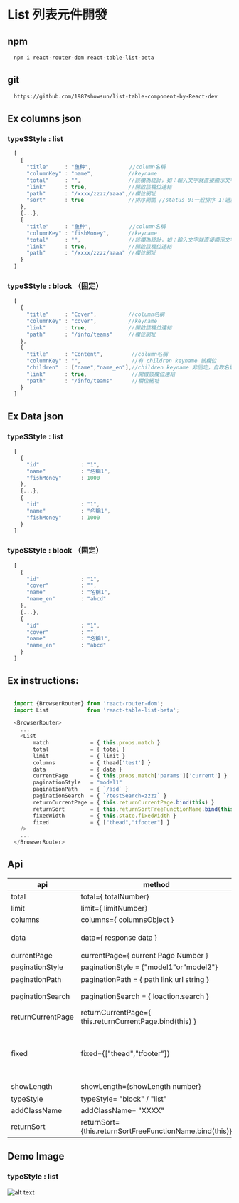 # List 列表元件開發

## npm
```sh
  npm i react-router-dom react-table-list-beta
```

## git
```sh
  https://github.com/1987showsun/list-table-component-by-React-dev
```

## Ex columns json
### typeSStyle : list
```js
  [
    {
      "title"     : "鱼种",            //column名稱
      "columnKey" : "name",           //keyname
      "total"     : "",               //該欄為統計，如：輸入文字就直接顯示文字，可空直就將該欄位相加得到總合
      "link"      : true,             //開啟該欄位連結
      "path"      : "/xxxx/zzzz/aaaa",//欄位網址
      "sort"      : true              //排序開關 //status 0:一般排序 1:遞減 2:遞增
    },
    {...},
    {
      "title"     : "鱼种",            //column名稱
      "columnKey" : "fishMoney",      //keyname
      "total"     : "",               //該欄為統計，如：輸入文字就直接顯示文字，可空直就將該欄位相加得到總合
      "link"      : true,             //開啟該欄位連結
      "path"      : "/xxxx/zzzz/aaaa" //欄位網址
    }
  ]
```
### typeSStyle : block （固定）
```js
  [
    {
      "title"     : "Cover",          //column名稱
      "columnKey" : "cover",          //keyname
      "link"      : true,             //開啟該欄位連結
      "path"      : "/info/teams"     //欄位網址
    },
    {
      "title"     : "Content",         //column名稱
      "columnKey" : "",                //有 children keyname 該欄位
      "children"  : ["name","name_en"],//children keyname 非固定，自取名需對應 data keyname
      "link"      : true,              //開啟該欄位連結
      "path"      : "/info/teams"      //欄位網址
    }
  ]
```

## Ex Data json
### typeSStyle : list
```js
  [
    {
      "id"             : "1",
      "name"           : "名稱1",
      "fishMoney"      : 1000
    },
    {...},
    {
      "id"             : "1",
      "name"           : "名稱1",
      "fishMoney"      : 1000
    }
  ]
```
### typeSStyle : block （固定）
```js
  [
    {
      "id"             : "1",
      "cover"          : "",
      "name"           : "名稱1",
      "name_en"        : "abcd"
    },
    {...},
    {
      "id"             : "1",
      "cover"          : "",
      "name"           : "名稱1",
      "name_en"        : "abcd"
    }
  ]
```


## Ex instructions:
```js

  import {BrowserRouter} from 'react-router-dom';
  import List            from 'react-table-list-beta';

  <BrowserRouter>
    ...
    <List 
        match             = { this.props.match }
        total             = { total }
        limit             = { limit }
        columns           = { thead['test'] }
        data              = { data }
        currentPage       = { this.props.match['params']['current'] }
        paginationStyle   = "model1"
        paginationPath    = { `/asd` }
        paginationSearch  = { `?testSearch=zzzz` }
        returnCurrentPage = { this.returnCurrentPage.bind(this) }
        returnSort        = { this.returnSortFreeFunctionName.bind(this) }
        fixedWidth        = { this.state.fixedWidth }
        fixed             = { ["thead","tfooter"] }
    />
    ...
  </BrowserRouter>
```


## Api
| api              | method                                                    | description                                 |
| ---------------- | --------------------------------------------------------- | ------------------------------------------- |
| total            | total={ totalNumber}                                      | ajax response data length                   |
| limit            | limit={ limitNumber}                                      | show data length                            |
| columns          | columns={ columnsObject }                                 | columns json                                |
| data             | data={ response data }                                    | response data json 需要與 columnsKey 取名一樣 |
| currentPage      | currentPage={ current Page Number }                       | current Page number                         |
| paginationStyle  | paginationStyle = {"model1"or"model2"}                    | pagination style                            |
| paginationPath   | paginationPath  = { path link url string }                | 頁碼連結                                     |
| paginationSearch | paginationSearch = { loaction.search }                    | ex: ?aaaa=111111&bbbb=222222.....           |
| returnCurrentPage | returnCurrentPage={ this.returnCurrentPage.bind(this) }               | returnCurrentPage Free name              |
| fixed            | fixed={["thead","tfooter"]}                               | 可上下固定或其中一個固定<br/> typeof：object <br/> status： <br/> 1.thead<br/>2.tfooter  |
| showLength       | showLength={showLength number}                            | columns 一次可顯示比數                        |
| typeStyle        | typeStyle= "block" / "list"                               | Display method Block or Column              |
| addClassName     | addClassName= "XXXX"                                      | Additional class name                       |
| returnSort       | returnSort={this.returnSortFreeFunctionName.bind(this)}   | returnSortFreeFunctionName Name by yourself |


## Demo Image
### typeStyle : list
![alt text](https://s3-ap-northeast-1.amazonaws.com/showtest/Users/showsun/react_img/%E8%9E%A2%E5%B9%95%E5%BF%AB%E7%85%A7+2018-08-01+%E4%B8%8B%E5%8D%885.58.55.png)
